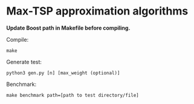 # Max-TSP approximation algorithms

**Update Boost path in Makefile before compiling.**

Compile:

    make

Generate test:

    python3 gen.py [n] [max_weight (optional)]

Benchmark:

    make benchmark path=[path to test directory/file]

